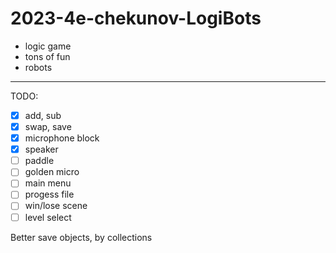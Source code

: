# 2023-4e-chekunov-LogiBots
- logic game
- tons of fun
- robots

___
TODO:

- [x] add, sub
- [x] swap, save 
- [x] microphone block
- [x] speaker
- [ ] paddle
- [ ] golden micro
- [ ] main menu
- [ ] progess file
- [ ] win/lose scene
- [ ] level select

Better save objects, by collections

